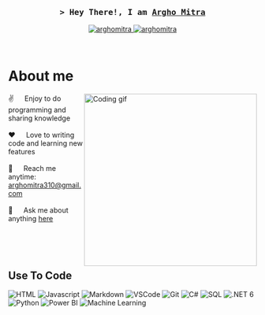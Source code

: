 
<!-- Intro  -->
<h3 align="center">
        <samp>&gt; Hey There!, I am
                <b><a target="_blank" href="https://argho.be/">Argho Mitra</a></b>
        </samp>
</h3>




<p align="center">
 <a href="https://argho.be/" target="blank">
  <img src="https://img.shields.io/badge/Website-DC143C?style=for-the-badge&logo=medium&logoColor=white" alt="arghomitra" />
 </a>
 <a href="https://be.linkedin.com/in/argho-mitra" target="_blank">
  <img src="https://img.shields.io/badge/LinkedIn-0077B5?style=for-the-badge&logo=linkedin&logoColor=white" alt="arghomitra"/>
 </a>
 <!-- <a href="https://dev.to/arghomitra" target="_blank">
  <img src="https://img.shields.io/badge/dev.to-0A0A0A?style=for-the-badge&logo=dev.to&logoColor=white" alt="arghomitra" />
 </a> -->
 <!-- <a href="https://twitter.com/_arghomitra" target="_blank">
  <img src="https://img.shields.io/badge/whatsapp-1DA1F2?style=for-the-badge&logo=whatsapp&logoColor=white" />
 </a>
 <a href="https://instagram.com/_arghomitra" target="_blank">
  <img src="https://img.shields.io/badge/Instagram-fe4164?style=for-the-badge&logo=instagram&logoColor=white" alt="arghomitra" />
 </a> 
 <a href="https://facebook.com/arghomitra.dev" target="_blank">
  <img src="https://img.shields.io/badge/Facebook-20BEFF?&style=for-the-badge&logo=facebook&logoColor=white" alt="arghomitra"  />
  </a>  -->
</p>
<br />

<!-- About Section -->
 # About me
 
<p>
 <img align="right" width="350" src="https://giphy.com/gifs/night-programming-programmer-xUA7bdpLxQhsSQdyog" alt="Coding gif" />
  
 ✌️ &emsp; Enjoy to do programming and sharing knowledge <br/><br/>
 ❤️ &emsp; Love to writing code and learning new features<br/><br/>
 📧 &emsp; Reach me anytime: arghomitra310@gmail.com<br/><br/>
 💬 &emsp; Ask me about anything [here](https://wa.me/32467791708)

</p>

<br/>
<br/>
<br/>

## Use To Code
![HTML](https://img.shields.io/badge/HTML5-E34F26?style=for-the-badge&logo=html5&logoColor=white)
![Javascript](https://img.shields.io/badge/Javascript-F0DB4F?style=for-the-badge&labelColor=black&logo=javascript&logoColor=F0DB4F)
![Markdown](https://img.shields.io/badge/Markdown-000000?style=for-the-badge&logo=markdown&logoColor=white)
![VSCode](https://img.shields.io/badge/Visual_Studio-0078d7?style=for-the-badge&logo=visual%20studio&logoColor=white)
![Git](https://img.shields.io/badge/Git-F05032?style=for-the-badge&logo=git&logoColor=white)
![C#](https://img.shields.io/badge/C%23-239120?style=for-the-badge&logo=c-sharp&logoColor=white)
![SQL](https://img.shields.io/badge/SQL-4479A1?style=for-the-badge&logo=sql&logoColor=white)
![.NET 6](https://img.shields.io/badge/.NET%206-512BD4?style=for-the-badge&logo=.net&logoColor=white)
![Python](https://img.shields.io/badge/Python-3776AB?style=for-the-badge&logo=python&logoColor=white)
![Power BI](https://img.shields.io/badge/Power%20BI-F2C811?style=for-the-badge&logo=powerbi&logoColor=white)
![Machine Learning](https://img.shields.io/badge/Machine%20Learning-6F02B5?style=for-the-badge&logo=machinelearning&logoColor=white)

<br/>
